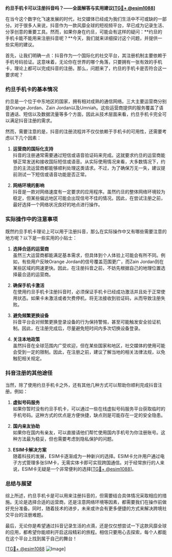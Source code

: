 **约旦手机卡可以注册抖音吗？——全面解答与实用建议[[TG💪+ @esim1088](https://t.me/s/esim1088)]**

在当今这个数字化飞速发展的时代，社交媒体已经成为我们生活中不可或缺的一部分。对于很多人来说，抖音作为一款风靡全球的短视频平台，早已成为记录生活、分享创意的重要工具。然而，如果你身在约旦，可能会有这样的疑问：**约旦的手机卡能不能用来注册抖音呢？**今天，我们就来详细探讨这个问题，并提供一些实用的建议。

首先，让我们明确一点：抖音作为一个国际化的社交平台，其注册机制主要依赖于手机号码验证。这意味着，无论你在世界的哪个角落，只要拥有一张有效的手机卡，理论上都可以完成抖音的注册。那么，问题来了，约旦的手机卡是否符合这一要求呢？

### 约旦手机卡的基本情况

约旦是一个位于中东地区的国家，拥有相对成熟的通信网络。三大主要运营商分别是Orange Jordan、Zain Jordan以及Umniah。这些运营商提供的服务覆盖了语音通话、短信以及数据流量等多个方面，因此从技术层面来看，约旦手机卡完全可以满足抖音注册的需求。

然而，需要注意的是，抖音的注册流程并不仅仅依赖于手机卡的可用性，还需要考虑以下几个因素：

1. **运营商的国际化支持**  
   抖音的注册通常需要通过短信或语音验证码来完成。这就要求约旦的运营商能够正常发送和接收国际短信或语音。从实际使用情况来看，大多数情况下，约旦的主流运营商都能够顺利处理这类请求。不过，为了确保万无一失，建议提前测试一下短信或语音功能是否正常。

2. **网络环境的影响**  
   抖音是一款对网络速度有一定要求的应用程序。虽然约旦的整体网络环境较为稳定，但某些偏远地区可能会出现信号不佳的情况。因此，在尝试注册之前，最好选择一个网络状况良好的地点进行操作。

### 实际操作中的注意事项

既然约旦手机卡理论上可以用于注册抖音，那么在实际操作中又有哪些需要注意的地方呢？以下是一些实用的小贴士：

1. **选择合适的运营商**  
   虽然三大运营商都能满足基本需求，但具体到个人体验上可能会有所不同。例如，有些用户反映Orange Jordan的信号覆盖范围更广，而Zain Jordan则在某些区域的网速更快。因此，在注册抖音之前，不妨先根据自己的地理位置选择最合适的运营商。

2. **确保手机卡激活**  
   在使用约旦手机卡注册抖音时，必须保证手机卡已经成功激活并且处于正常使用状态。如果卡未激活或者欠费停机，将无法接收到验证码，从而导致注册失败。

3. **避免频繁更换设备**  
   抖音平台会对频繁更换登录设备的行为保持警惕，甚至可能触发安全验证机制。因此，在注册完成后，尽量避免短时间内多次切换设备登录。

4. **关注本地政策**  
   虽然抖音在全球范围内广受欢迎，但在某些国家和地区，社交媒体的使用可能会受到一定的限制。因此，在注册之前，建议了解当地的相关法律法规，以免触犯相关规定。

### 抖音注册的其他途径

当然，除了使用约旦手机卡之外，还有其他几种方式可以帮助你顺利完成抖音注册。例如：

1. **虚拟号码服务**  
   如果你暂时没有约旦手机卡，可以通过一些在线虚拟号码服务平台获取临时的手机号码。这种方式的优点是方便快捷，缺点则是可能存在一定的安全隐患。

2. **国内亲友协助**  
   如果你在国内有亲友，可以直接请他们帮忙使用国内手机号为你注册账号。这种方法最为稳妥，但也需要考虑到隐私保护的问题。

3. **ESIM卡解决方案**  
   随着科技的发展，ESIM卡逐渐成为一种新兴的选择。ESIM卡允许用户通过电子方式管理多张SIM卡，无需实体卡即可实现跨国通信。对于经常旅行的人来说，ESIM卡无疑是一个非常便利的选择[[TG💪+ @esim1088](https://t.me/s/esim1088)]。

### 总结与展望

综上所述，约旦手机卡是可以用来注册抖音的，但需要结合具体情况采取相应的措施。无论是选择合适的运营商，还是注意网络环境等因素，都需要我们在操作前做好充分准备。同时，随着技术的进步，未来或许会有更多便捷的方式来解决跨境社交平台的注册难题。

最后，无论你是希望通过抖音记录生活的点滴，还是仅仅想尝试一下这款风靡全球的应用，都希望你能顺利开启这段精彩的旅程。相信只要用心去探索，每个人都能在这个平台上找到属于自己的舞台！

[[TG💪+ @esim1088](https://t.me/s/esim1088) ![Image](https://i.postimg.cc/4NQfJmqS/Snipaste-2025-05-13-00-14-12.png)]